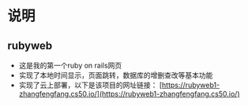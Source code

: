 # 说明
## rubyweb
- 这是我的第一个ruby on rails网页
- 实现了本地时间显示，页面跳转，数据库的增删查改等基本功能
- 实现了云上部署，以下是该项目的网址链接：
 [https://rubyweb1-zhangfengfang.cs50.io/](https://rubyweb1-zhangfengfang.cs50.io/)